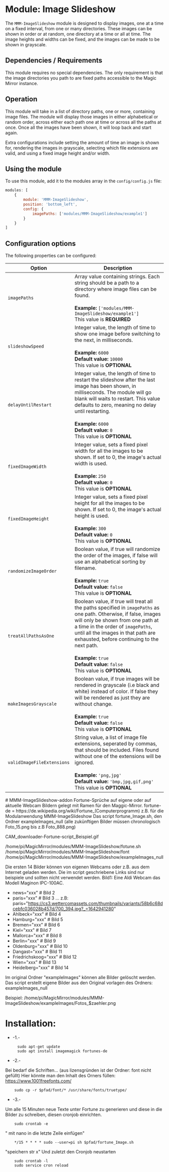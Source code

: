 # Module: Image Slideshow
The `MMM-ImageSlideshow` module is designed to display images, one at a time on a fixed interval, from one or many directories. These images can be shown in order or at random, one directory at a time or all at time. The image heights and widths can be fixed, and the images can be made to be shown in grayscale.

## Dependencies / Requirements

This module requires no special dependencies. The only requirement is that the image directories you path to are fixed paths accessible to the Magic Mirror instance.

## Operation

This module will take in a list of directory paths, one or more, containing image files. The module will display those images in either alphabetical or random order, across either each path one at time or across all the paths at once. Once all the images have been shown, it will loop back and start again.

Extra configurations include setting the amount of time an image is shown for, rendering the images in grayscale, selecting which file extensions are valid, and using a fixed image height and/or width.


## Using the module

To use this module, add it to the modules array in the `config/config.js` file:
````javascript
modules: [
	{
		module: 'MMM-ImageSlideshow',
		position: 'bottom_left',
		config: {
			imagePaths: ['modules/MMM-ImageSlideshow/example1']
		}
	}	
]
````

## Configuration options

The following properties can be configured:

<table width="100%">
	<!-- why, markdown... -->
	<thead>
		<tr>
			<th>Option</th>
			<th width="100%">Description</th>
		</tr>
	<thead>
	<tbody>	
		<tr>
			<td><code>imagePaths</code></td>
			<td>Array value containing strings. Each string should be a path to a directory where image files can be found.<br>
				<br><b>Example:</b> <code>['modules/MMM-ImageSlideshow/example1']</code>
				<br>This value is <b>REQUIRED</b>
			</td>
		</tr>		
		<tr>
			<td><code>slideshowSpeed</code></td>
			<td>Integer value, the length of time to show one image before switching to the next, in milliseconds.<br>
				<br><b>Example:</b> <code>6000</code>
				<br><b>Default value:</b> <code>10000</code>
				<br>This value is <b>OPTIONAL</b>
			</td>
		</tr>
		<tr>
			<td><code>delayUntilRestart</code></td>
			<td>Integer value, the length of time to restart the slideshow after the last image has been shown, in milliseconds. The module will go blank will waits to restart. This value defaults to zero, meaning no delay until restarting.<br>
				<br><b>Example:</b> <code>6000</code>
				<br><b>Default value:</b> <code>0</code>
				<br>This value is <b>OPTIONAL</b>
			</td>
		</tr>		
		<tr>
			<td><code>fixedImageWidth</code></td>
			<td>Integer value, sets a fixed pixel width for all the images to be shown. If set to 0, the image's actual width is used.<br>
				<br><b>Example:</b> <code>250</code>
				<br><b>Default value:</b> <code>0</code>
				<br>This value is <b>OPTIONAL</b>
			</td>
		</tr>
		<tr>
			<td><code>fixedImageHeight</code></td>
			<td>Integer value, sets a fixed pixel height for all the images to be shown. If set to 0, the image's actual height is used.<br>
				<br><b>Example:</b> <code>300</code>
				<br><b>Default value:</b> <code>0</code>
				<br>This value is <b>OPTIONAL</b>
			</td>
		</tr>        
		<tr>
			<td><code>randomizeImageOrder</code></td>
			<td>Boolean value, if true will randomize the order of the images, if false will use an alphabetical sorting by filename.<br>
				<br><b>Example:</b> <code>true</code>
				<br><b>Default value:</b> <code>false</code>
				<br>This value is <b>OPTIONAL</b>
			</td>
		</tr>   
        <tr>
			<td><code>treatAllPathsAsOne</code></td>
			<td>Boolean value, if true will treat all the paths specified in <code>imagePaths</code> as one path. Otherwise, if false, images will only be shown from one path at a time in the order of <code>imagePaths</code>, until all the images in that path are exhausted, before continuing to the next path.<br>
				<br><b>Example:</b> <code>true</code>
				<br><b>Default value:</b> <code>false</code>
				<br>This value is <b>OPTIONAL</b>
			</td>
		</tr>
        <tr>
			<td><code>makeImagesGrayscale</code></td>
			<td>Boolean value, if true images will be rendered in grayscale (i.e black and white) instead of color. If false they will be rendered as just they are without change.<br>
				<br><b>Example:</b> <code>true</code>
				<br><b>Default value:</b> <code>false</code>
				<br>This value is <b>OPTIONAL</b>
			</td>
		</tr> 
        <tr>
			<td><code>validImageFileExtensions</code></td>
			<td>String value, a list of image file extensions, seperated by commas, that should be included. Files found without one of the extensions will be ignored.<br>
				<br><b>Example:</b> <code>'png,jpg'</code>
				<br><b>Default value:</b> <code>'bmp,jpg,gif,png'</code>
				<br>This value is <b>OPTIONAL</b>
			</td>
		</tr>         
    </tbody>
</table>
# MMM-ImageSlideshow-addon
Fortune-Sprüche auf eigene oder auf aktuelle Webcam Bildern gelegt mit Ramen für den Maggic-Mirror.
fortune-de = https://de.wikipedia.org/wiki/Fortune_(Computerprogramm)
z.B. für die Modulanwendung MMM-ImageSlideshow
Das script fortune_Image.sh,
den Ordner exampleImages_null (alle zukünftigen Bilder müssen chronologisch Foto_15.png bis z.B Foto_888.png)

<img src="https://github.com/eyedat/MMM-ImageSlideshow-addon/blob/main/Fortune-script_eye.gif?raw=true" alt="">CAM_downloader-Fortune-script_Beispiel.gif


/home/pi/MagicMirror/modules/MMM-ImageSlideshow/fotune.sh
/home/pi/MagicMirror/modules/MMM-ImageSlideshow/font
/home/pi/MagicMirror/modules/MMM-ImageSlideshow/exampleImages_null

Die ersten 14 Bilder können von eigenen Webcams oder z.B. aus dem Internet geladen werden.
Die im script geschriebene Links sind nur beispiele und sollten nicht verwendet werden.
Bild1: Eine Aldi Webcam das Modell Maginon IPC-100AC.
* news="xxx" # Bild 2
* paris="xxx" # Bild 3 ... z.B: paris="https://cs3.wettercomassets.com/thumbnails/variants/58b6c68dcebfc036028b457d/700_394.jpg?_=1642941280"
* Ahlbeck="xxx" # Bild 4
* Hamburg="xxx" # Bild 5
* Bremen="xxx" # Bild 6
* Kiel="xxx" # Bild 7
* Mallorca="xxx" # Bild 8
* Berlin="xxx" # Bild 9
* Oldenburg="xxx" # Bild 10
* Dangast="xxx" # Bild 11
* Friedrichskoog="xxx" # Bild 12
* Wien="xxx" # Bild 13
* Heidelberg="xxx" # Bild 14

Im original Ordner "exampleImages" können alle Bilder gelöscht werden.
Das script erstellt eigene Bilder aus den Original vorlagen des Ordners: exampleImages_null

Beispiel: /home/pi/MagicMirror/modules/MMM-ImageSlideshow/exampleImages/Fotos_$zaehler.png
#         Installation:

* -1.-

        sudo apt-get update
        sudo apt install imagemagick fortunes-de
        
* -2.-

Bei bedarf die Schriften... (aus lizensgründen ist der Ordner: font nicht gefüllt)
Hier könnte man den Inhalt des Orners füllen: 
                                                       https://www.1001freefonts.com/ 
                                                       
                                                   
                                                       
        sudo cp -r $pfad/font/* /usr/share/fonts/truetype/

* -3.-

Um alle 15 Minuten neue Texte unter Fortune zu generieren
und diese in die Bilder zu schreiben,
diesen cronjob einrichten.

        sudo crontab -e

" mit nano in die letzte Zeile einfügen" 

        */15 * * * * sudo --user=pi sh $pfad/fortune_Image.sh
         
"speichern str x"
Und zuletzt den Cronjob neustarten

        sudo crontab -l
        sudo service cron reload
